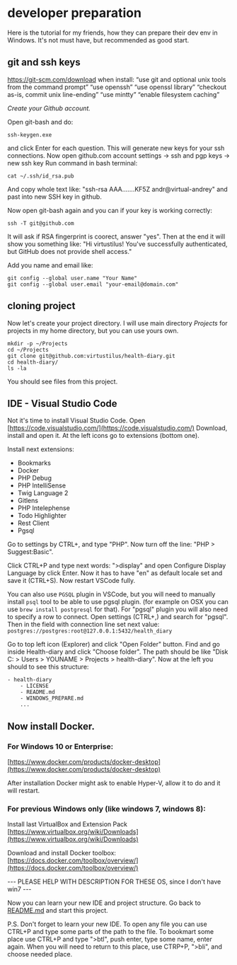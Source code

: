 # developer preparation
Here is the tutorial for my friends, how they can prepare their dev env in Windows.
It's not must have, but recommended as good start.

## git and ssh keys
https://git-scm.com/download
when install: 
“use git and optional unix tools from the command prompt”
“use openssh”
“use openssl library”
“checkout as-is, commit unix line-ending”
“use mintty”
“enable filesystem caching”

*Create your Github account.*

Open git-bash and do:

    ssh-keygen.exe

and click Enter for each question.
This will generate new keys for your ssh connections.
Now open github.com account settings -> ssh and pgp keys -> new ssh key
Run command in bash terminal:

    cat ~/.ssh/id_rsa.pub

And copy whole text like: "ssh-rsa AAA.......KF5Z andr@virtual-andrey"
and past into new SSH key in github.

Now open git-bash again and you can if your key is working correctly:

    ssh -T git@github.com

It will ask if RSA fingerprint is coorect, answer "yes".
Then at the end it will show you something like: "Hi virtustilus! You've successfully authenticated, but GitHub does not provide shell access."

Add you name and email like:

    git config --global user.name "Your Name"
    git config --global user.email "your-email@domain.com"

## cloning project
Now let's create your project directory.
I will use main directory *Projects* for projects in my home directory, but you can use yours own.

    mkdir -p ~/Projects
    cd ~/Projects
    git clone git@github.com:virtustilus/health-diary.git
    cd health-diary/
    ls -la

You should see files from this project.

## IDE - Visual Studio Code
Not it's time to install Visual Studio Code.
Open [https://code.visualstudio.com/](https://code.visualstudio.com/)
Download, install and open it.
At the left icons go to extensions (bottom one).

Install next extensions:
- Bookmarks
- Docker
- PHP Debug
- PHP IntelliSense
- Twig Language 2
- Gitlens
- PHP Intelephense
- Todo Highlighter
- Rest Client
- Pgsql

Go to settings by CTRL+, and type "PHP". Now turn off the line: "PHP > Suggest:Basic".

Click CTRL+P and type next words: ">display" and open Configure Display Language by click Enter.
Now it has to have "en" as default locale set and save it (CTRL+S). Now restart VSCode fully.

You can also use `PGSQL` plugin in VSCode, but you will need to manually install `psql` tool to be able to use pgsql plugin. (for example on OSX you can use `brew install postgresql` for that).
For "pgsql" plugin you will also need to specify a row to connect.
Open settings (CTRL+,) and search for "pgsql". Then in the field with connection line set next value: `postgres://postgres:root@127.0.0.1:5432/health_diary`

Go to top left icon (Explorer) and click "Open Folder" button.
Find and go inside Health-diary and click "Choose folder".
The path should be like "Disk C: > Users > YOUNAME > Projects > health-diary".
Now at the left you should to see this structure:

    - health-diary
        - LICENSE
        - README.md
        - WINDOWS_PREPARE.md
        ...


## Now install Docker.

### For Windows 10 or Enterprise:
[https://www.docker.com/products/docker-desktop](https://www.docker.com/products/docker-desktop)

After installation Docker might ask to enable Hyper-V, allow it to do and it will restart.

### For previous Windows only (like windows 7, windows 8):

Install last VirtualBox and Extension Pack [https://www.virtualbox.org/wiki/Downloads](https://www.virtualbox.org/wiki/Downloads)

Download and install Docker toolbox:
[https://docs.docker.com/toolbox/overview/](https://docs.docker.com/toolbox/overview/)

--- PLEASE HELP WITH DESCRIPTION FOR THESE OS, since I don't have win7 ---





Now you can learn your new IDE and project structure. Go back to [README.md](README.md) and start this project.

P.S.
Don't forget to learn your new IDE.
To open any file you can use CTRL+P and type some parts of the path to the file. 
To bookmart some place use CTRL+P and type ">btl", push enter, type some name, enter again.
When you will need to return to this place, use CTRP+P, ">bli", and choose needed place.

